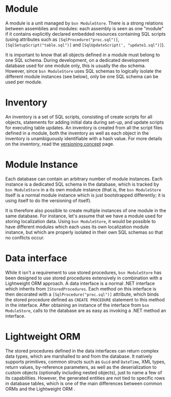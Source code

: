# Module #

A module is a unit managed by `bsn ModuleStore`. There is a strong relations between assemblies and modules: each assembly is seen as one "module" if it contains explicitly declared embedded resources containing SQL scripts (using attributes such as `[SqlProcedure("proc.sql")]`, `[SqlSetupScript("table.sql")]` and `[SqlUpdateScript(', "update1.sql")]`).

It is important to know that all objects defined in a module must belong to one SQL schema. During development, on a dedicated development database used for one module only, this is usually the `dbo` schema. However, since `bsn ModuleStore` uses SQL schemas to logically isolate the different module instances (see below), only be one SQL schema can be used per module.

# Inventory #

An inventory is a set of SQL scripts, consisting of create scripts for all objects, statements for adding initial data during set-up, and update scripts for executing table updates. An inventory is created from all the script files defined in a module, both the inventory as well as each object in the inventory is unambiguously identifiable with a hash value. For more details on the inventory, read the [versioning concept](VersioningConcept.md) page.

# Module Instance #

Each database can contain an arbitrary number of module instances. Each instance is a dedicated SQL schema in the database, which is tracked by `bsn ModuleStore` in a its own module instance (that is, the `bsn ModuleStore` itself is a normal module instance which is just bootstrapped differently; it is using itself to do the versioning of itself).

It is therefore also possible to create multiple instances of one module in the same database. For instance, let's assume that we have a module used for storing localization data. Using `bsn ModuleStore`, it would be possible to have different modules which each uses its own localization module instance, but which are properly isolated in their own SQL schemas so that no conflicts occur.

# Data interface #

While it isn't a requirement to use stored procedures, `bsn ModuleStore` has been designed to use stored procedures extensively in combination with a Lightweight ORM approach. A data interface is a normal .NET interface which inherits from `IStoredProcedures`. Each method on this interface is then decorated with a `[SqlProcedure("proc.sql")]` attribute, which binds the stored procedure defined as `CREATE PROCEDURE` statement to this method in the interface. After obtaining an instance of the interface from `bsn ModuleStore`, calls to the database are as easy as invoking a .NET method an interface.

# Lightweight ORM #

The stored procedures defined in the data interfaces can return complex data types, which are marshalled to and from the database. It natively supports primitives, common structs such as `Guid` and `DateTime`, XML types, return values, by-reference parameters, as well as the deserialization to custom objects (optionally including nested objects), just to name a few of its capabilities. However, the generated entities are not tied to specific rows in database tables, which is one of the main differences between common ORMs and the Lightweight ORM .